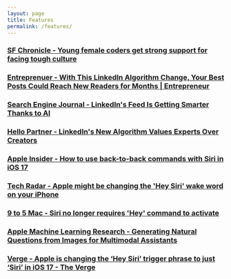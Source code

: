 ```yaml
---
layout: page
title: Features
permalink: /features/
---
```


### [SF Chronicle - Young female coders get strong support for facing tough culture](https://www.sfchronicle.com/business/article/Young-women-coders-undeterred-by-Silicon-Valley-11340276.php)

### [Entreprenuer - With This LinkedIn Algorithm Change, Your Best Posts Could Reach New Readers for Months | Entrepreneur ](https://www.entrepreneur.com/science-technology/with-this-linkedin-algorithm-change-your-best-posts-could/470219)

### [Search Engine Journal - LinkedIn's Feed Is Getting Smarter Thanks to AI](https://www.searchenginejournal.com/linkedins-feed-is-getting-smarter-thanks-to-ai/494771/)

### [Hello Partner - LinkedIn's New Algorithm Values Experts Over Creators](https://hellopartner.com/2024/02/28/linkedins-new-algorithm-values-experts-over-creators/)

### [Apple Insider - How to use back-to-back commands with Siri in iOS 17](https://appleinsider.com/inside/ios-17/tips/how-to-use-back-to-back-commands-with-siri-in-ios-17)

### [Tech Radar - Apple might be changing the 'Hey Siri' wake word on your iPhone](https://www.techradar.com/news/apple-might-be-changing-the-hey-siri-wake-word-on-your-iphone)

### [9 to 5 Mac - Siri no longer requires 'Hey' command to activate](https://9to5mac.com/2023/06/05/siri-no-longer-requires-hey-command/)

### [Apple Machine Learning Research - Generating Natural Questions from Images for Multimodal Assistants](https://machinelearning.apple.com/research/generating-natural-questions)

### [Verge - Apple is changing the ‘Hey Siri’ trigger phrase to just ‘Siri’ in iOS 17 - The Verge](https://www.theverge.com/2023/6/5/23749156/apple-wwdc-hey-siri-wake-word-voice-assistant)
